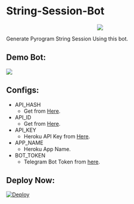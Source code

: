 # String-Session-Bot

<p align="center">
  <a href="https://www.python.org">
    <img src="https://telegra.ph/file/27f7a98a7b79607a36365.jpg">
      </a>


Generate Pyrogram String Session Using this bot.

## Demo Bot:
<a href="https://t.me/SDStringSessonGenbot"><img src="https://img.shields.io/badge/Telegram-Bot-blue.svg?logo=telegram"></a>

## Configs:
- API_HASH
  - Get from [Here](https://my.telegram.org).
- API_ID
  - Get from [Here](https://my.telegram.org).
- API_KEY
  - Heroku API Key from [Here](https://dashboard.heroku.com/account).
- APP_NAME
  - Heroku App Name.
- BOT_TOKEN
  - Telegram Bot Token from [here](https://t.me/BotFather).

## Deploy Now:
[![Deploy](https://www.herokucdn.com/deploy/button.svg)](https://heroku.com/deploy?template=https://github.com/sadew451/String-Sesson-Bot)
